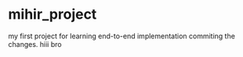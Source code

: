 # mihir_project
my first project for learning end-to-end implementation
commiting the changes.
hiii bro 
